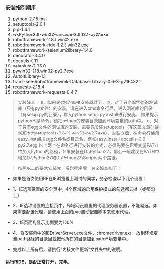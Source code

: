 ### 安装指引顺序 

1. python-2.7.5.msi
2. setuptools-2.0.1
3. pip-1.4.1
4. wxPython2.8-win32-unicode-2.8.12.1-py27.exe
5. robotframework-2.8.1.win32.exe
6. robotframework-ride-1.2.3.win32.exe
7. robotframework-selenium2library-1.4.0
8. decorator-3.4.0
9. docutils-0.11
10. selenium-2.35.0
11. pywin32-218.win32-py2.7.exe
12. AutoItLibrary-1.1
13. franz-see-Robotframework-Database-Library-0.6-3-g216432f
14. requests-2.18.4
15. robotframework-requests-0.4.7

> 安装注意：
> a、如果是exe的直接安装就好了。
> b、对于只有源代码的测试库（只有py文件）的安装，请在进入cmd命令行后，进入测试库的目录（有setup.py的目录），输入python setup.py install进行安装。
如果提示python不是命令，请把python的安装目录加到环境变量的path中。
> c、对于只有egg文件的测试库的安装，需要先安装setuptools（写这篇文章时最新版本为setuptools-0.6c11.win32-py2.7.exe），安装之后，在命令行使用easy_install加egg文件名或目录名，例如easy_install docutils-0.9-py2.7.egg
> 以上两个在命令行进行安装的方式，必须先要在环境变量PATH中加入Python的路径，如果安装在D:\Python27，那么一般建议在PATH中增加D:\Python27和D:\Python27\Scripts 两个路径。



> 按照以上的要求安装完一系列程序后，务必检查如下：

- 如果是首次使用RF在IE浏览器上测试的同学，务必检查以下几个设置：

- 1、IE选项设置的安全页中，4个区域的启用保护模式的勾选都去掉（或都勾上）

- 2、IE选项设置的连接页中，局域网设置里的代理服务器设置，不能勾选。如果需要配置代理，请使用上面的pac自动配置脚本来使用代理。

- 3、IE页面的显示比例要为100%

- 4、将安装包中的IEDriverServer.exe文件，chromedriver.exe，放到环境变量path路径的目录里或把他所在的目录加到path环境变量中。

- 完成以上所有后，请执行“内核文件更新”文件夹中的说明。

#### 运行RIDE，是否正常打开，完毕。